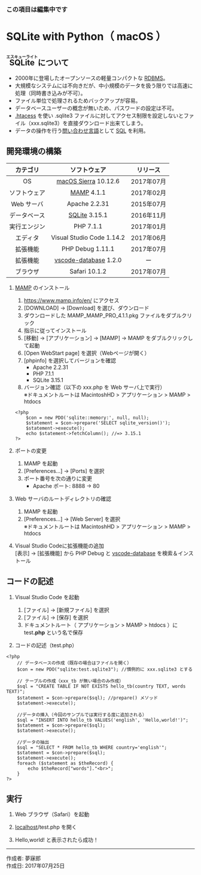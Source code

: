 ### <b>この項目は編集中です</b>

# SQLite with Python（ macOS ）

## <ruby>SQLite<rt>エスキューライト</rt></ruby> について

* 2000年に登場したオープンソースの軽量コンパクトな [RDBMS](http://bit.ly/2lunAUm)。
* 大規模なシステムには不向きだが、中小規模のデータを扱う限りでは高速に処理（同時書き込みが不可）。
* ファイル単位で処理されるためバックアップが容易。
* データベースユーザーの概念が無いため、パスワードの設定は不可。
* [.htacess](http://www.weblio.jp/content/Htaccess) を使い .sqlite3 ファイルに対してアクセス制限を設定しないとファイル（xxx.sqlite3）を直接ダウンロード出来てしまう。
* データの操作を行う[問い合わせ言語](http://bit.ly/2mvUUPR)として [SQL](https://ja.wikipedia.org/wiki/SQL) を利用。

## 開発環境の構築

|カテゴリ|ソフトウェア|リリース|
|:--:|:--:|:--:|
|OS|[macOS Sierra](https://ja.wikipedia.org/wiki/MacOS_Sierra) 10.12.6|2017年07月|
|ソフトウェア|[MAMP](https://www.mamp.info/en/) 4.1.1|2017年02月|
|Web サーバ|Apache 2.2.31|2015年07月|
|データベース|[SQLite](https://ja.wikipedia.org/wiki/SQLite) 3.15.1|2016年11月|
|実行エンジン|PHP 7.1.1|2017年01月|
|エディタ|Visual Studio Code 1.14.2|2017年06月|
|拡張機能|PHP Debug 1.11.1|2017年07月|
|拡張機能|[vscode-database](http://bit.ly/2mh8nYF) 1.2.0|ー|
|ブラウザ|Safari 10.1.2|2017年07月|

1. [MAMP](https://www.mamp.info/en/) のインストール
    1. https://www.mamp.info/en/ にアクセス
    1. [DOWNLOAD] → [Download] を選び、ダウンロード
    1. ダウンロードした MAMP_MAMP_PRO_4.1.1.pkg ファイルをダブルクリック
    1. 指示に従ってインストール
    1. [移動] → [アプリケーション] → [MAMP] → MAMP をダブルクリックして起動
    1. [Open WebStart page] を選択（Webページが開く）
    1. [phpinfo] を選択してバージョンを確認
        * Apache 2.2.31
        * PHP 7.1.1
        * SQLite 3.15.1
    1. バージョン確認（以下の xxx.php を Web サーバ上で実行）  
    ※ドキュメントルートは MacintoshHD > アプリケーション > MAMP > htdocs  
    ```
    <?php
        $con = new PDO('sqlite::memory:', null, null);
        $statement = $con->prepare('SELECT sqlite_version()');
        $statement->execute();
        echo $statement->fetchColumn(); //=> 3.15.1
    ?>
    ```

1. ポートの変更
    1. MAMP を起動
    1. [Preferences...] → [Ports] を選択
    1. ポート番号を次の通りに変更  
        * Apache ポート: 8888 → 80

1. Web サーバのルートディレクトリの確認  
    1. MAMP を起動
    1. [Preferences...] → [Web Server] を選択  
    ※ドキュメントルートは MacintoshHD > アプリケーション > MAMP > htdocs

1. Visual Studio Codeに拡張機能の追加  
    [表示] → [拡張機能] から PHP Debug と [vscode-database](http://bit.ly/2mh8nYF) を検索＆インストール

## コードの記述

1. Visual Studio Code を起動
    1. [ファイル] → [新規ファイル] を選択
    1. [ファイル] → [保存] を選択
    1. ドキュメントルート（ アプリケーション > MAMP > htdocs ）に test<b>.php</b> という名で保存  

1. コードの記述（test.php）
```
<?php
    // データベースの作成（既存の場合はファイルを開く）
    $con = new PDO("sqlite:test.sqlite3"); //慣例的に xxx.sqlite3 とする

    // テーブルの作成（xxx_tb が無い場合のみ作成）
    $sql = "CREATE TABLE IF NOT EXISTS hello_tb(country TEXT, words TEXT)";
    $statement = $con->prepare($sql); //prepare() メソッド
    $statement->execute();

    //データの挿入（今回のサンプルでは実行する度に追加される）
    $sql = "INSERT INTO hello_tb VALUES('english', 'Hello,world!')";
    $statement = $con->prepare($sql);
    $statement->execute();

    //データの抽出
    $sql = "SELECT * FROM hello_tb WHERE country='english'";
    $statement = $con->prepare($sql);
    $statement->execute();
    foreach ($statement as $theRecord) {
        echo $theRecord["words"]."<br>";
    }
?>
```

## 実行

1. Web ブラウザ（Safari）を起動

1. [localhost](https://ja.wikipedia.org/wiki/Localhost)/test.php を開く

1. Hello,world! と表示されたら成功！

***
作成者: 夢寐郎  
作成日: 2017年07月25日